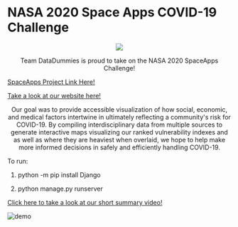 # NASA 2020 Space Apps COVID-19 Challenge

<p align="center"><img src= "https://pbs.twimg.com/profile_images/1253737321574420482/okug2TUc_400x400.jpg"</p>

<p align="center">Team DataDummies is proud to take on the NASA 2020 SpaceApps Challenge!</p>

[SpaceApps Project Link Here!](https://covid19.spaceappschallenge.org/challenges/covid-challenges/sdgs-and-covid-19/teams/data-dummies/project)

[Take a look at our website here!](https://datadummies.co/index.html)


<p align="center">Our goal was to provide accessible visualization of how social, economic, and medical factors intertwine in ultimately reflecting a community's risk for COVID-19. By compiling interdisciplinary data from multiple sources to generate interactive maps visualizing our ranked vulnerability indexes and as well as where they are heaviest when overlaid, we hope to help make more informed decisions in safely and efficiently handling COVID-19.</p>


To run:

1. python -m pip install Django

2. python manage.py runserver

[Click here to take a look at our short summary video!](https://streamable.com/9d7e2k)


![demo](https://i.ibb.co/7tXcYgn/screencapture-127-0-0-1-8000-2020-05-31-23-22-49.png)
